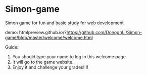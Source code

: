 # Simon-game
Simon game for fun and basic study for web development


demo: htmlpreview.github.io/?https://github.com/DonoghLi/Simon-game/blob/master/welcome/welcome.html

Guide: 
1. You should type your name to log in this welcome page
2. It will go to the game website.
3. Enjoy it and challenge your grades!!!!
